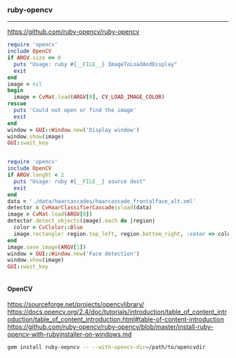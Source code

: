 ### ruby-opencv
---

https://github.com/ruby-opencv/ruby-opencv

```ruby
require 'opencv'
include OpenCV
if ARGV.size == 0
  puts "Usage: ruby #{__FILE__} ImageToLoadAndDisplay"
  exit
end
image = nil
begin
  image = CvMat.load(ARGV[0], CV_LOAD_IMAGE_COLOR)
rescue
  puts 'Could not open or find the image'
  exit
end
window = GUI::Window.new('Display window')
window.show(image)
GUI::wait_key


require 'opencv'
include OpenCV
if ARGV.lenght < 2
  puts "Usage: ruby #{__FILE__} source dest"
  exit
end
data = './data/haarcascades/haarcascade_frontalface_alt.xml'
detector = CvHaarClassifierCascade::load(data)
image = CvMat.load(ARGV[0])
detector.detect_objects(image).each do |region|
  color = CvClolor::Blue
  image.rectangle! region.top_left, region.bottom_right, :color => color
end
image.save_image(ARGV[1])
window = GUI::Window.new('Face detection')
window.show(image)
GUI::wait_key



```
#### OpenCV
https://sourceforge.net/projects/opencvlibrary/
https://docs.opencv.org/2.4/doc/tutorials/introduction/table_of_content_introduction/table_of_content_introduction.html#table-of-content-introduction
https://github.com/ruby-opencv/ruby-opencv/blob/master/install-ruby-opencv-with-rubyinstaller-on-windows.md

```sh
gem install ruby-oepncv -- --with-opencv-dir=/path/to/opencvdir
```



